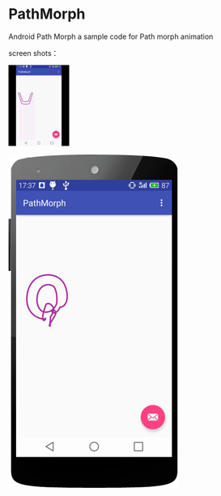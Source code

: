 # PathMorph
Android Path Morph
a sample code for Path morph animation

screen shots：


![Aaron Swartz](https://github.com/Fukienren/PathMorph/blob/master/screenshot/demo.gif)


![Aaron Swartz](https://github.com/Fukienren/PathMorph/blob/master/screenshot/2015111705.png)

